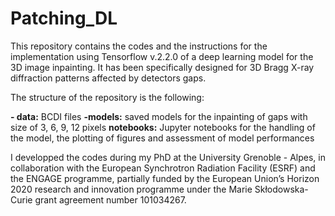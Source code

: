 # Patching_DL

This repository contains the codes and the instructions for the implementation using Tensorflow v.2.2.0 of a deep learning model for the 3D image inpainting. It has been specifically designed for 3D Bragg X-ray diffraction patterns affected by detectors gaps. 

The structure of the repository is the following: 

**- data:** BCDI files 
**-models:** saved models for the inpainting of gaps with size of 3, 6, 9, 12 pixels 
**notebooks:** Jupyter notebooks for the handling of the model, the plotting of figures and assessment of model performances 


I developped the codes during my PhD at the University Grenoble - Alpes, in collaboration with the European Synchrotron Radiation Facility (ESRF) and the ENGAGE programme, partially funded by the European Union’s Horizon 2020 research and innovation programme under the Marie Skłodowska-Curie grant agreement number 101034267.



